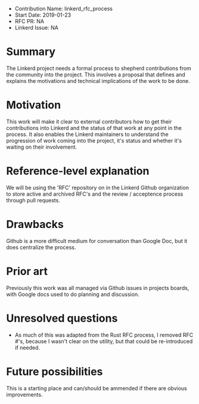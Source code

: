 - Contribution Name: linkerd_rfc_process
- Start Date: 2019-01-23
- RFC PR: NA
- Linkerd Issue: NA

# Summary

[summary]: #summary

The Linkerd project needs a formal process to shepherd contributions from the community into the project. This involves a proposal that defines and explains the motivations and technical implications of the work to be done.

# Motivation

[motivation]: #motivation

This work will make it clear to external contributors how to get their contributions into Linkerd and the status of that work at any point in the process. It also enables the Linkerd maintainers to understand the progression of work coming into the project, it's status and whether it's waiting on their involvement.

# Reference-level explanation

[reference-level-explanation]: #reference-level-explanation

We will be using the 'RFC' repository on in the Linkerd Github organization to store active and archived RFC's and the review / acceptence process through pull requests.

# Drawbacks

[drawbacks]: #drawbacks

Github is a more difficult medium for conversation than Google Doc, but it does centralize the process.

# Prior art

[prior-art]: #prior-art

Previously this work was all managed via Github issues in projects boards, with Google docs used to do planning and discussion.

# Unresolved questions

[unresolved-questions]: #unresolved-questions

- As much of this was adapted from the Rust RFC process, I removed RFC #'s, because I wasn't clear on the utility, but that could be re-introduced if needed.

# Future possibilities

[future-possibilities]: #future-possibilities

This is a starting place and can/should be ammended if there are obvious improvements.
